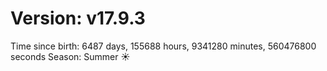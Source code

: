 # Version: v17.9.3
Time since birth: 6487 days, 155688 hours, 9341280 minutes, 560476800 seconds
Season: Summer ☀️
